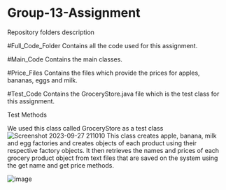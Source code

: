 # Group-13-Assignment

Repository folders description

#Full_Code_Folder
Contains all the code used for this assignment.

#Main_Code
Contains the main classes.

#Price_Files
Contains the files which provide the prices for apples, bananas, eggs and milk.

#Test_Code
Contains the GroceryStore.java file which is the test class for this assignment.

Test Methods

We used this class called GroceryStore as a test class
![Screenshot 2023-09-27 211010](https://github.com/EsotericProgrammer/Group-13-Assignment/assets/140844647/11f55950-a7fc-4be3-b506-912a7f218f41)
This class creates apple, banana, milk and egg factories and creates objects of each product using their respective factory objects. It then retrieves the names and prices of each grocery product object from text files that are saved on the system using the get name and get price methods.

![image](https://github.com/EsotericProgrammer/Group-13-Assignment/assets/140844647/4531866f-f7c6-47b9-ad51-b677d2ccaab5)
